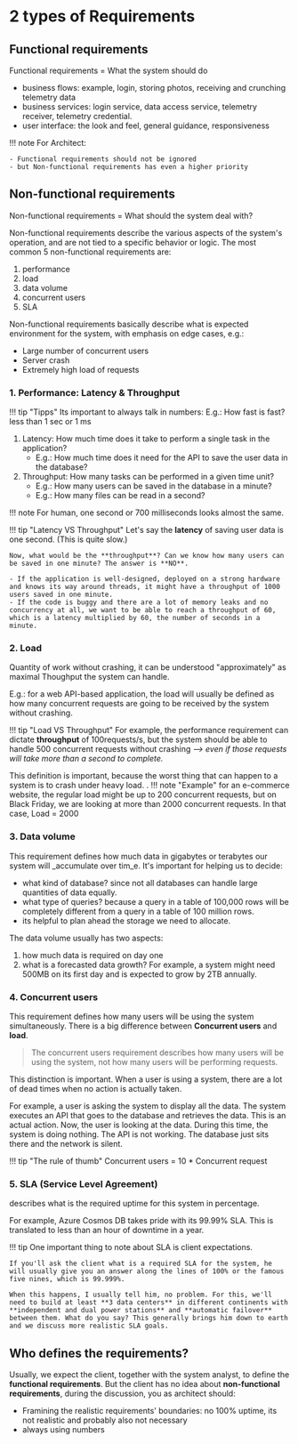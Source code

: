 # 2 types of Requirements
## Functional requirements
Functional requirements = What the system should do

- business flows: example, login, storing photos, receiving and crunching telemetry data
- business services: login service, data access service, telemetry receiver, telemetry credential.
- user interface: the look and feel, general guidance, responsiveness

!!! note
    For Architect: 

    - Functional requirements should not be ignored
    - but Non-functional requirements has even a higher priority

## Non-functional requirements
Non-functional requirements = What should the system deal with? 

Non-functional requirements describe the various aspects of the system's operation, and are not tied to a specific behavior or logic. The most common 5 non-functional requirements are:

1. performance
2. load
3. data volume
4. concurrent users
5. SLA 

Non-functional requirements basically describe what is expected environment for the system, with emphasis on edge cases, e.g.:
- Large number of concurrent users
- Server crash
- Extremely high load of requests

### 1. Performance: Latency & Throughput
!!! tip "Tipps"
    Its important to always talk in numbers: E.g.: How fast is fast? less than 1 sec or 1 ms

1. Latency: How much time does it take to perform a single task in the application?
    - E.g.: How much time does it need for the API to save the user data in the database?
2. Throughput: How many tasks can be performed in a given time unit?
    - E.g.: How many users can be saved in the database in a minute?
    - E.g.: How many files can be read in a second?


!!! note
    For human, one second or 700 milliseconds looks almost the same.

!!! tip "Latency VS Throughput"
    Let's say the **latency** of saving user data is one second. (This is quite slow.)
    
    Now, what would be the **throughput**? Can we know how many users can be saved in one minute? The answer is **NO**. 
    
    - If the application is well-designed, deployed on a strong hardware and knows its way around threads, it might have a throughput of 1000 users saved in one minute. 
    - If the code is buggy and there are a lot of memory leaks and no concurrency at all, we want to be able to reach a throughput of 60, which is a latency multiplied by 60, the number of seconds in a minute. 
   
### 2. Load
Quantity of work without crashing, it can be understood "approximately" as maximal Thoughput the system can handle. 

E.g.: for a web API-based application, the load will usually be defined as how many concurrent requests are going to be received by the system without crashing. 

!!! tip "Load VS Throughput"
    For example, the performance requirement can dictate **throughput** of 100requests/s, but the system should be able to handle 500 concurrent requests without crashing _--> even if those requests will take more than a second to complete._

This definition is important, because the worst thing that can happen to a system is to crash under heavy load.
.
!!! note "Example"
    for an e-commerce website, the regular load might be up to 200 concurrent requests, but on Black Friday, we are looking at more than 2000 concurrent requests. In that case, Load = 2000

### 3. Data volume
This requirement defines how much data in gigabytes or terabytes our system will _accumulate over tim_e. It's important for helping us to decide:

- what kind of database? since not all databases can handle large quantities of data equally. 
- what type of queries? because a query in a table of 100,000 rows will be completely different from a query in a table of 100 million rows.
- its helpful to plan ahead the storage we need to allocate.

The data volume usually has two aspects:

1. how much data is required on day one 
2. what is a forecasted data growth? For example, a system might need 500MB on its first day and is expected to grow by 2TB annually. 

### 4. Concurrent users
This requirement defines how many users will be using the system simultaneously. There is a big difference between **Concurrent users** and **load**. 

> The concurrent users requirement describes how many users will be using the system, not how many users will be performing requests. 

This distinction is important. When a user is using a system, there are a lot of dead times when no action is actually taken.

For example, a user is asking the system to display all the data. The system executes an API that goes to the database and retrieves the data. This is an actual action. Now, the user is looking at the data. During this time, the system is doing nothing. The API is not working. The database just sits there and the network is silent.

!!! tip "The rule of thumb"
    Concurrent users = 10 * Concurrent request

### 5. SLA (Service Level Agreement)
describes what is the required uptime for this system in percentage.

For example, Azure Cosmos DB takes pride with its 99.99% SLA. This is translated to less than an hour of downtime in a year.

!!! tip 
    One important thing to note about SLA is client expectations. 
    
    If you'll ask the client what is a required SLA for the system, he will usually give you an answer along the lines of 100% or the famous five nines, which is 99.999%. 
    
    When this happens, I usually tell him, no problem. For this, we'll need to build at least **3 data centers** in different continents with **independent and dual power stations** and **automatic failover** between them. What do you say? This generally brings him down to earth and we discuss more realistic SLA goals. 


## Who defines the requirements?
Usually, we expect the client, together with the system analyst, to define the **functional requirements**. But the client has no idea about **non-functional requirements**, during the discussion, you as architect should:

- Framining the realistic requirements' boundaries: no 100% uptime, its not realistic and probably also not necessary
- always using numbers